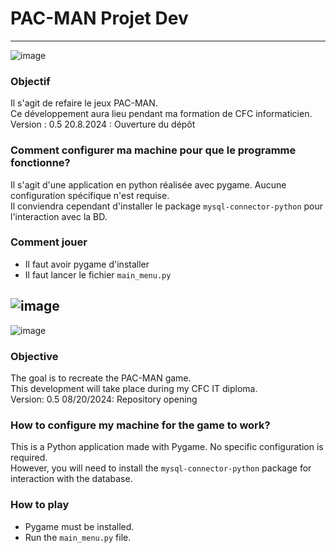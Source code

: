 # PAC-MAN Projet Dev
---
![image](https://github.com/user-attachments/assets/ffe71eea-90af-4a21-a9fa-dea458ea724d)

### Objectif ###

Il s'agit de refaire le jeux PAC-MAN.\
Ce développement aura lieu pendant ma formation de CFC informaticien.\
Version : 0.5
20.8.2024 : Ouverture du dépôt

### Comment configurer ma machine pour que le programme fonctionne? ###

Il s'agit d'une application en python réalisée avec pygame. Aucune configuration spécifique n'est requise.\
Il conviendra cependant d'installer le package `mysql-connector-python` pour l'interaction avec la BD.

### Comment jouer
- Il faut avoir pygame d'installer
- Il faut lancer le fichier `main_menu.py`
  
![image](https://github.com/user-attachments/assets/24ae78c2-05ae-4cef-969d-6ef4dd2a9fc3)
---
![image](https://github.com/user-attachments/assets/673568c7-7808-42b5-a680-8803fdebfbb3)

### Objective ###
 
The goal is to recreate the PAC-MAN game.  
This development will take place during my CFC IT diploma.  
Version: 0.5
08/20/2024: Repository opening
 
### How to configure my machine for the game to work? ###
 
This is a Python application made with Pygame. No specific configuration is required.  
However, you will need to install the `mysql-connector-python` package for interaction with the database.
 
### How to play ###
 
- Pygame must be installed.
- Run the `main_menu.py` file.



